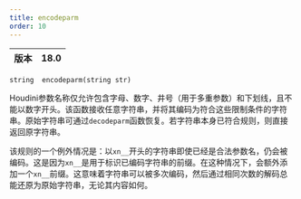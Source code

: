 ```yaml
---
title: encodeparm
order: 10
---
```

| 版本 | 18.0 |
| --- | --- |

`string  encodeparm(string str)`

Houdini参数名称仅允许包含字母、数字、井号（用于多重参数）和下划线，且不能以数字开头。该函数接收任意字符串，并将其编码为符合这些限制条件的字符串。原始字符串可通过`decodeparm`函数恢复。若字符串本身已符合规则，则直接返回原字符串。

该规则的一个例外情况是：以`xn__`开头的字符串即使已经是合法参数名，仍会被编码。这是因为`xn__`是用于标识已编码字符串的前缀。在这种情况下，会额外添加一个`xn__`前缀。这意味着字符串可以被多次编码，然后通过相同次数的解码总能还原为原始字符串，无论其内容如何。